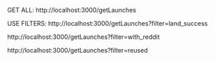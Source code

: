 GET ALL:
http://localhost:3000/getLaunches

USE FILTERS:
http://localhost:3000/getLaunches?filter=land_success

http://localhost:3000/getLaunches?filter=with_reddit

http://localhost:3000/getLaunches?filter=reused

